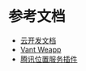 
# 参考文档
- [云开发文档](https://developers.weixin.qq.com/miniprogram/dev/wxcloud/basis/getting-started.html)
- [Vant Weapp](https://github.com/youzan/vant-weapp) 
- [腾讯位置服务插件](https://lbs.qq.com/miniProgram/plugin/pluginGuide/pluginOverview)